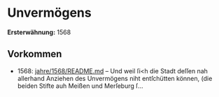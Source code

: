 # Unvermögens

**Ersterwähnung:** 1568

## Vorkommen
- 1568: [jahre/1568/README.md](../jahre/1568/README.md) – Und weil ſi<h die Stadt deſſen nah allerhand Anziehen
des Unvermögens niht entſchütten können, (die beiden
Stifte auh Meißen und Merſeburg ſ...
